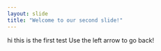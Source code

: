 ```yaml
---
layout: slide
title: "Welcome to our second slide!"
---
```

hi this is the first test
Use the left arrow to go back!
